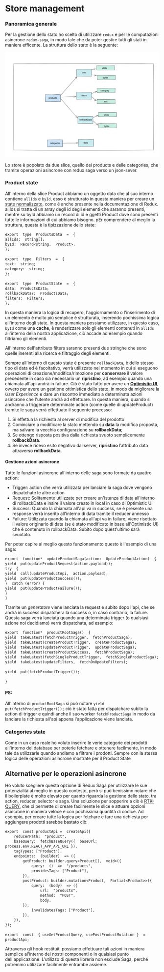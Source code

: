 # Store management

### Panoramica generale

Per la gestione dello stato ho scelto di utilizzare `redux` e per le computazioni asincrone `redux-saga`, in modo tale che da poter gestire tutti gli stati in maniera efficente.
La struttura dello stato è la seguente:

![cover](assets/store_structure.png)

Lo store è popolato da due slice, quello dei products e delle categories, che tramite operazioni asincrone con redux saga verso un json-sever.

### Product state

All'interno della slice Product abbiamo un oggetto data che al suo interno contiene `allIds` e `byId`, esso è strutturato in questa maniera per creare un [state normalizzato](https://redux.js.org/usage/structuring-reducers/normalizing-state-shape), come è anche presente nella documentazione di Redux. allIds si tratta di un array degli id degli elementi che saranno presenti, mentre su byId abbiamo un record di id e ggetti Product dove sono presenti tutte le informazioni di cui abbiamo bisogno. pEr comprendere al meglio la struttura, questa è la tipizzazione dello state:

```
export  type  ProductsData  =  {
allIds:  string[];
byId:  Record<string,  Product>;
};

export  type  Filters  =  {
text:  string;
category:  string;
};

export  type  ProductState  =  {
data:  ProductsData;
rollbackData?:  ProductsData;
filters:  Filters;
};
```

In questa maniera la logica di recupero, l'aggiornamento o l'inserimento di un elemento è molto più semplice è strutturata, inserendo pochissima logica all'interno degli state. In questa maniera possiamo utilizzare, in questo caso, `byId` come una **cache**, è renderizzare solo gli elementi contenuti in `allIds` all'interno della nostra applicazione, ciò accade ad esempio quando filtriamo gli elementi.

All'interno dell'attributo filters saranno presenti due stringhe che sono quelle inerenti alla ricerca e filtraggio degli elementi.

Sempre all'interno di questo state è presente `rollbackData`, è dello stesso tipo di data ed è facoltativo, verrà utilizzato nel momento in cui si eseguono operazioni di creazione/modifica/rimozione per **conservare** il valore precedente in caso sia necessario un **ripristino**, ad esempio quando una chiamata all'api andrà in failure. Ciò è stato fatto per avere un **[Optimistic UI](https://medium.com/vlk-studio/optimistic-ui-for-dummies-teoria-a76cc5dd584d)**, ovvero per avere un gestione ottimistica dello stato, in modo da migliorare la _User Experience_ e dare un riscontro immediato a determinata azioni asincrone che l'utente andrà ad effettuare.
In questa maniera, quando si andranno a triggerare determinate action (come quelle di updateProduct) tramite le saga verrà effettuato il seguente processo:

1.  Si effettua la richiesta al server di modifica del prodotto
2.  Cominciare a modificare la stato mettendo su **data** la modifica proposta, ma salvare la vecchia configurazione su **rollbackData**;
3.  Se ottengo risposta positiva dalla richiesta svuoto semplicemente **rollbackData**.
4.  Se invece ricevo esito negativo dal server, **ripristino** l’attributo data attraverso **rollbackData**.

#### Gestione azioni asincrone

Tutte le funzioni asincrone all'interno delle saga sono formate da quattro action:

- Trigger: action che verrà utilizzata per lanciare la saga dove vengono dispatchate le altre action
- Request: Solitamente utilizzate per creare un'istanza di data all'interno di rollbackData e insire il valore creato in local in caso di Optimistic UI
- Success: Quando la chiamata all'api va in success, se è presente una response verrà inserito all'interno di data tramite il reducer annesso
- Failure: Utilizzata quando la chiamata all'api va in failure, viene risettato il valore originario di data (se è stato modificato in base all'Optimistic UI) che è contenuto in rollbackData. Subito dopo quest'ultimo sarà svuotato.

Per poter capire al meglio questo funzionamento questo è l'esempio di una saga:

```
export  function*  updateProductSaga(action:  UpdateProductAction)  {
yield  put(updateProductRequest(action.payload));
try  {
yield  call(updateProductApi,  action.payload);
yield  put(updateProductSuccess());
}  catch (error) {
yield  put(updateProductFailure());
}
}
```

Tramite un _generatore_ viene lanciata la request e subito dopo l'api, che se andrà in success dispatchera la success o, in caso contrario, la failure.
Questa saga verrà lanciata quando una determinata trigger (o qualsiasi azione noi decidiamo) verrà dispatchata, ad esempio:

```
export  function*  productRootSaga()  {
yield  takeLatest(fetchProductTrigger,  fetchProductSaga);
yield  takeLatest(createProductTrigger,  createProductSaga);
yield  takeLatest(updateProductTrigger,  updateProductSaga);
yield  takeLatest(createProductSuccess,  fetchProductSaga);
yield  takeLatest(fetchSingleProductTrigger,  fetchSingleProductSaga);
yield  takeLatest(updateFilters,  fetchOnUpdateFilters);

yield  put(fetchProductTrigger());

}
```

#### PS:

All'interno di `productRootSaga` si può notare `yield put(fetchProductTrigger());` ciò è stato fatta per dispatchare subito la action di trigger e quindi anche il suo worker `fetchProductSaga` in modo da lanciare la richiesta all'api appena l'applicazione viene lanciata.

### Categories state

Come in un caso reale ho voluto inserire le verie categorie dei prodotti all'interno del database per poterle fetchare e ottenere facilmente, in modo tale da utilizzarle quando andiamo a filtrare i prodotti. Sempre con la stessa logica delle operazioni asincrone mostrate per il Product State

## Alternative per le operazioni asincrone

Ho voluto scegliere questa opzione di Redux Saga per utilizzare le sue potenzialità al meglio in questo contesto, però si può benissimo notare che il boilerplate è molto elevato per quanto riguarda la gestione dello stato, tra action, reducer, selector e saga. Una soluzione per sopperire a ciò è [RTK-QUERY](https://redux-toolkit.js.org/rtk-query/overview), che ci permette di creare facilmente le slice e attuare opzioni asincrone in maniera veloce e con pochissima quantità di codice. Ad esempio, per creare tutte la logica per fetchare e fare una richiesta per aggiungere prodotti sarebbe bastato ciò:

```
export  const productApi =  createApi({
	reducerPath:  "product",
	baseQuery:  fetchBaseQuery({  baseUrl: process.env.REACT_APP_API_URL }),
	tagTypes: ["Product"],
	endpoints:  (builder)  => ({
		getProduct: builder.query<Product[],  void>({
			query:  ()  =>  "/products",
			providesTags: ["Product"],
		}),
		postProduct: builder.mutation<Product,  Partial<Product>>({
			query:  (body)  => ({
				url:  "products",
				method:  "POST",
				body,
		}),
			invalidatesTags: ["Product"],
		}),
	}),
});

export  const  { useGetProductQuery, usePostProductMutation }  = productApi;
```

Attraverso gli hook restituiti possiamo effettuare tali azioni in maniera semplice al'interno dei nostri componenti o in qualsiasi punto dell'applicazione. L'utilizzo di questa libreria non esclude Saga, perché potremmo utilizzare facilmente entrambe assieme.
